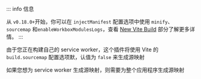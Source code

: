 ::: info 信息

从 `v0.18.0+`开始，你可以在 `injectManifest` 配置选项中使用 `minify`、`sourcemap` 和`enableWorkboxModulesLogs`，查看 [New Vite Build](/guide/change-log#new-vite-build) 部分了解更多详情。
:::

由于您正在构建自己的 service worker，这个插件将使用 Vite 的 `build.sourcemap` 配置选项默，认值为 `false` 来生成源映射

如果您想为 service worker 生成源映射，则需要为整个应用程序生成源映射
